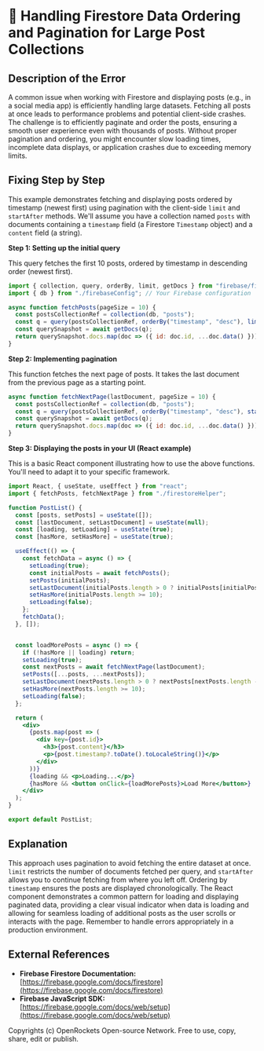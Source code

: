 # 🐞 Handling Firestore Data Ordering and Pagination for Large Post Collections


## Description of the Error

A common issue when working with Firestore and displaying posts (e.g., in a social media app) is efficiently handling large datasets.  Fetching all posts at once leads to performance problems and potential client-side crashes. The challenge is to efficiently paginate and order the posts, ensuring a smooth user experience even with thousands of posts.  Without proper pagination and ordering, you might encounter slow loading times, incomplete data displays, or application crashes due to exceeding memory limits.

## Fixing Step by Step

This example demonstrates fetching and displaying posts ordered by timestamp (newest first) using pagination with the client-side `limit` and `startAfter` methods. We'll assume you have a collection named `posts` with documents containing a `timestamp` field (a Firestore `Timestamp` object) and a `content` field (a string).

**Step 1: Setting up the initial query**

This query fetches the first 10 posts, ordered by timestamp in descending order (newest first).

```javascript
import { collection, query, orderBy, limit, getDocs } from "firebase/firestore";
import { db } from "./firebaseConfig"; // Your Firebase configuration

async function fetchPosts(pageSize = 10) {
  const postsCollectionRef = collection(db, "posts");
  const q = query(postsCollectionRef, orderBy("timestamp", "desc"), limit(pageSize));
  const querySnapshot = await getDocs(q);
  return querySnapshot.docs.map(doc => ({ id: doc.id, ...doc.data() }));
}
```

**Step 2: Implementing pagination**

This function fetches the next page of posts.  It takes the last document from the previous page as a starting point.

```javascript
async function fetchNextPage(lastDocument, pageSize = 10) {
  const postsCollectionRef = collection(db, "posts");
  const q = query(postsCollectionRef, orderBy("timestamp", "desc"), startAfter(lastDocument), limit(pageSize));
  const querySnapshot = await getDocs(q);
  return querySnapshot.docs.map(doc => ({ id: doc.id, ...doc.data() }));
}
```

**Step 3: Displaying the posts in your UI (React example)**

This is a basic React component illustrating how to use the above functions.  You'll need to adapt it to your specific framework.

```jsx
import React, { useState, useEffect } from "react";
import { fetchPosts, fetchNextPage } from "./firestoreHelper";

function PostList() {
  const [posts, setPosts] = useState([]);
  const [lastDocument, setLastDocument] = useState(null);
  const [loading, setLoading] = useState(true);
  const [hasMore, setHasMore] = useState(true);

  useEffect(() => {
    const fetchData = async () => {
      setLoading(true);
      const initialPosts = await fetchPosts();
      setPosts(initialPosts);
      setLastDocument(initialPosts.length > 0 ? initialPosts[initialPosts.length - 1] : null);
      setHasMore(initialPosts.length >= 10);
      setLoading(false);
    };
    fetchData();
  }, []);


  const loadMorePosts = async () => {
    if (!hasMore || loading) return;
    setLoading(true);
    const nextPosts = await fetchNextPage(lastDocument);
    setPosts([...posts, ...nextPosts]);
    setLastDocument(nextPosts.length > 0 ? nextPosts[nextPosts.length - 1] : null);
    setHasMore(nextPosts.length >= 10);
    setLoading(false);
  };

  return (
    <div>
      {posts.map(post => (
        <div key={post.id}>
          <h3>{post.content}</h3>
          <p>{post.timestamp?.toDate().toLocaleString()}</p>
        </div>
      ))}
      {loading && <p>Loading...</p>}
      {hasMore && <button onClick={loadMorePosts}>Load More</button>}
    </div>
  );
}

export default PostList;
```


## Explanation

This approach uses pagination to avoid fetching the entire dataset at once.  `limit` restricts the number of documents fetched per query, and `startAfter` allows you to continue fetching from where you left off.  Ordering by `timestamp` ensures the posts are displayed chronologically.  The React component demonstrates a common pattern for loading and displaying paginated data, providing a clear visual indicator when data is loading and allowing for seamless loading of additional posts as the user scrolls or interacts with the page.  Remember to handle errors appropriately in a production environment.

## External References

* **Firebase Firestore Documentation:** [https://firebase.google.com/docs/firestore](https://firebase.google.com/docs/firestore)
* **Firebase JavaScript SDK:** [https://firebase.google.com/docs/web/setup](https://firebase.google.com/docs/web/setup)


Copyrights (c) OpenRockets Open-source Network. Free to use, copy, share, edit or publish.

